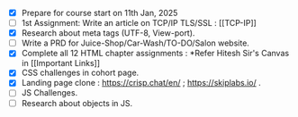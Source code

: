 - [x] Prepare for course start on 11th Jan, 2025
- [ ] 1st Assignment: Write an article on TCP/IP TLS/SSL : [[TCP-IP]]
- [x] Research about meta tags (UTF-8, View-port).
- [ ] Write a PRD for Juice-Shop/Car-Wash/TO-DO/Salon website.
- [x] Complete all 12 HTML chapter assignments : *Refer Hitesh Sir's Canvas in [[Important Links]] 
- [x] CSS challenges in cohort page. 
- [x] Landing page clone : https://crisp.chat/en/ ; https://skiplabs.io/ .
- [ ] JS Challenges.
- [ ] Research about objects in JS.